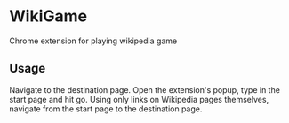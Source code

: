 # WikiGame
Chrome extension for playing wikipedia game
## Usage
Navigate to the destination page.
Open the extension's popup, type in the start page and hit go.
Using only links on Wikipedia pages themselves, navigate from the start page to the destination page.

